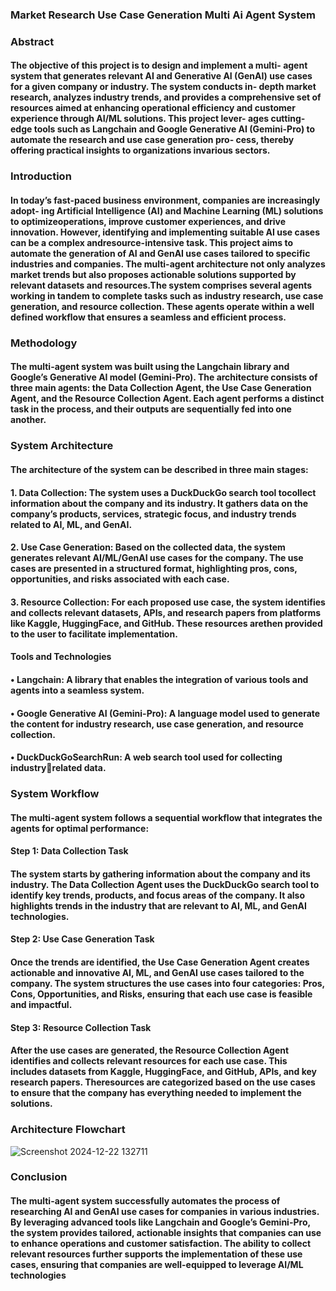 ### Market Research Use Case Generation Multi Ai Agent System

### Abstract
#### The objective of this project is to design and implement a multi- agent system that generates relevant AI and Generative AI (GenAI) use cases for a given company or industry. The system conducts in- depth market research, analyzes industry trends, and provides a comprehensive set of resources aimed at enhancing operational efficiency and customer experience through AI/ML solutions. This project lever- ages cutting-edge tools such as Langchain and Google Generative AI (Gemini-Pro) to automate the research and use case generation pro- cess, thereby offering practical insights to organizations invarious sectors.

### Introduction
#### In today’s fast-paced business environment, companies are increasingly adopt- ing Artificial Intelligence (AI) and Machine Learning (ML) solutions to optimizeoperations, improve customer experiences, and drive innovation. However, identifying and implementing suitable AI use cases can be a complex andresource-intensive task. This project aims to automate the generation of AI and GenAI use cases tailored to specific industries and companies. The multi-agent architecture not only analyzes market trends but also proposes actionable solutions supported by relevant datasets and resources.The system comprises several agents working in tandem to complete tasks such as industry research, use case generation, and resource collection. These agents operate within a well defined workflow that ensures a seamless and efficient process.

### Methodology
#### The multi-agent system was built using the Langchain library and Google’s Generative AI model (Gemini-Pro). The architecture consists of three main agents: the Data Collection Agent, the Use Case Generation Agent, and the Resource Collection Agent. Each agent performs a distinct task in the process, and their outputs are sequentially fed into one another.

### System Architecture
#### The architecture of the system can be described in three main stages:
#### 1. Data Collection: The system uses a DuckDuckGo search tool tocollect information about the company and its industry. It gathers data on the company’s products, services, strategic focus, and industry trends related to AI, ML, and GenAI.
#### 2. Use Case Generation: Based on the collected data, the system generates relevant AI/ML/GenAI use cases for the company. The use cases are presented in a structured format, highlighting pros, cons, opportunities, and risks associated with each case.
#### 3. Resource Collection: For each proposed use case, the system identifies and collects relevant datasets, APIs, and research papers from platforms like Kaggle, HuggingFace, and GitHub. These resources arethen provided to the user to facilitate implementation.

#### Tools and Technologies
#### • Langchain: A library that enables the integration of various tools and agents into a seamless system.
#### • Google Generative AI (Gemini-Pro): A language model used to generate the content for industry research, use case generation, and resource collection.
#### • DuckDuckGoSearchRun: A web search tool used for collecting industryrelated data.

### System Workflow
#### The multi-agent system follows a sequential workflow that integrates the agents for optimal performance:
 #### Step 1: Data Collection Task
#### The system starts by gathering information about the company and its industry. The Data Collection Agent uses the DuckDuckGo search tool to identify key trends, products, and focus areas of the company. It also highlights trends in the industry that are relevant to AI, ML, and GenAI technologies.
#### Step 2: Use Case Generation Task
#### Once the trends are identified, the Use Case Generation Agent creates actionable and innovative AI, ML, and GenAI use cases tailored to the company. The system structures the use cases into four categories: Pros, Cons, Opportunities, and Risks, ensuring that each use case is feasible and impactful.
#### Step 3: Resource Collection Task
#### After the use cases are generated, the Resource Collection Agent identifies and collects relevant resources for each use case. This includes datasets from Kaggle, HuggingFace, and GitHub, APIs, and key research papers. Theresources are categorized based on the use cases to ensure that the company has everything needed to implement the solutions.

### Architecture Flowchart

![Screenshot 2024-12-22 132711](https://github.com/user-attachments/assets/44163dd6-1699-49f5-891b-76f1feb35aa9)

### Conclusion
#### The multi-agent system successfully automates the process of researching AI and GenAI use cases for companies in various industries. By leveraging advanced tools like Langchain and Google’s Gemini-Pro, the system provides tailored, actionable insights that companies can use to enhance operations and customer satisfaction. The ability to collect relevant resources further supports the implementation of these use cases, ensuring that companies are well-equipped to leverage AI/ML technologies


